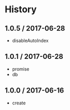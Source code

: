 # History

## 1.0.5 / 2017-06-28
- disableAutoIndex

## 1.0.1 / 2017-06-28
- promise
- db

## 1.0.0 / 2017-06-16
- create
